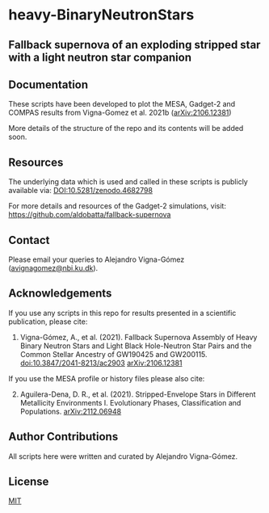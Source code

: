 # heavy-BinaryNeutronStars
## Fallback supernova of an exploding stripped star with a light neutron star companion

## Documentation
These scripts have been developed to plot the MESA, Gadget-2 and COMPAS results from Vigna-Gomez et al. 2021b ([arXiv:2106.12381](https://arxiv.org/abs/2106.12381))

More details of the structure of the repo and its contents will be added soon.

## Resources
The underlying data which is used and called in these scripts is publicly available via:
[DOI:10.5281/zenodo.4682798](https://zenodo.org/record/4682798)

For more details and resources of the Gadget-2 simulations, visit: 
https://github.com/aldobatta/fallback-supernova

## Contact
Please email your queries to Alejandro Vigna-Gómez (avignagomez@nbi.ku.dk).


## Acknowledgements
If you use any scripts in this repo for results presented in a scientific publication, please cite:

1. Vigna-Gómez, A., et al. (2021). Fallback Supernova Assembly of Heavy Binary Neutron Stars and Light Black Hole-Neutron Star Pairs and the Common Stellar Ancestry of GW190425 and GW200115. [doi:10.3847/2041-8213/ac2903](https://iopscience.iop.org/article/10.3847/2041-8213/ac2903) [arXiv:2106.12381](https://arxiv.org/abs/2106.12381)

If you use the MESA profile or history files please also cite:

2. Aguilera-Dena, D. R., et al. (2021). Stripped-Envelope Stars in Different Metallicity Environments I. Evolutionary Phases, Classification and Populations. [arXiv:2112.06948](https://arxiv.org/abs/2112.06948)

## Author Contributions
All scripts here were written and curated by Alejandro Vigna-Gómez. 

## License
[MIT](https://choosealicense.com/licenses/mit/)
